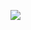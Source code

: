 <a href="https://www.jmarcelino.com.br" target="_blank"><img src="https://capsule-render.vercel.app/api?type=waving&color=gradient&height=300&section=header&text=My%20personal%20website&desc=jmarcelino.com.br&fontSize=40" /></a>
